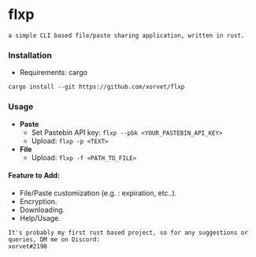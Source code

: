 # flxp
```
a simple CLI based file/paste sharing application, written in rust.
```

### Installation

- Requirements: cargo

```
cargo install --git https://github.com/xorvet/flxp
```

### Usage
- **Paste**
  - Set Pastebin API key: ```flxp --pbk <YOUR_PASTEBIN_API_KEY>```
  - Upload: ```flxp -p <TEXT>```
- **File**
  - Upload: ```flxp -f <PATH_TO_FILE>```

#### Feature to Add:
- File/Paste customization (e.g. : expiration, etc..).
- Encryption.
- Downloading.
- Help/Usage.

```
It's probably my first rust based project, so for any suggestions or queries, DM me on Discord:
xorvet#2190
```

